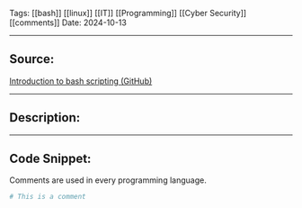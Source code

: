 Tags: [[bash]] [[linux]] [[IT]] [[Programming]] [[Cyber Security]]  [[comments]]
 Date: 2024-10-13 
 
---

## Source:
[Introduction to bash scripting (GitHub)](https://github.com/bobbyiliev/introduction-to-bash-scripting/blob/main/ebook/en/content/006-bash-comments.md)

---

## Description:


---

## Code Snippet:

Comments are used in every programming language. 
```Bash
# This is a comment 
```

